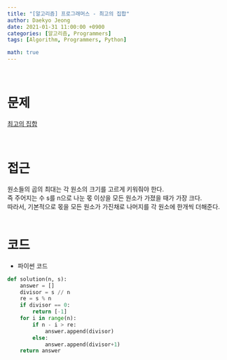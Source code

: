 ```yaml
---
title: "[알고리즘] 프로그래머스 - 최고의 집합"
author: Daekyo Jeong
date: 2021-01-31 11:00:00 +0900
categories: [알고리즘, Programmers]
tags: [Algorithm, Programmers, Python]

math: true
---
```


<br/>

# **문제**


[최고의 집합](https://programmers.co.kr/learn/courses/30/lessons/12938)

<br/>

# **접근**  

원소들의 곱의 최대는 각 원소의 크기를 고르게 키워줘야 한다.  
즉 주어지는 수 s를 n으로 나눈 몫 이상을 모든 원소가 가졌을 때가 가장 크다.  
따라서, 기본적으로 몫을 모든 원소가 가진채로 나머지를 각 원소에 한개씩 더해준다.  
<br/>

# **코드**


- 파이썬 코드   

```py
def solution(n, s):
    answer = []
    divisor = s // n
    re = s % n
    if divisor == 0:
        return [-1]
    for i in range(n):
        if n - i > re:
            answer.append(divisor)
        else:
            answer.append(divisor+1)
    return answer
```


<br/>

